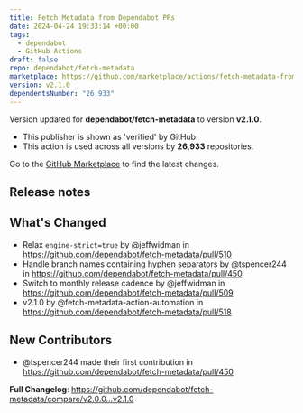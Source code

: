 ```yaml
---
title: Fetch Metadata from Dependabot PRs
date: 2024-04-24 19:33:14 +00:00
tags:
  - dependabot
  - GitHub Actions
draft: false
repo: dependabot/fetch-metadata
marketplace: https://github.com/marketplace/actions/fetch-metadata-from-dependabot-prs
version: v2.1.0
dependentsNumber: "26,933"
---
```



Version updated for **dependabot/fetch-metadata** to version **v2.1.0**.
- This publisher is shown as 'verified' by GitHub.
- This action is used across all versions by **26,933** repositories.

Go to the [GitHub Marketplace](https://github.com/marketplace/actions/fetch-metadata-from-dependabot-prs) to find the latest changes.

## Release notes

## What's Changed
* Relax `engine-strict=true` by @jeffwidman in https://github.com/dependabot/fetch-metadata/pull/510
* Handle branch names containing hyphen separators by @tspencer244 in https://github.com/dependabot/fetch-metadata/pull/450
* Switch to monthly release cadence by @jeffwidman in https://github.com/dependabot/fetch-metadata/pull/509
* v2.1.0 by @fetch-metadata-action-automation in https://github.com/dependabot/fetch-metadata/pull/518

## New Contributors
* @tspencer244 made their first contribution in https://github.com/dependabot/fetch-metadata/pull/450

**Full Changelog**: https://github.com/dependabot/fetch-metadata/compare/v2.0.0...v2.1.0
